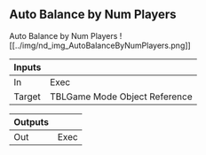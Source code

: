 ## Auto Balance by Num Players
Auto Balance by Num Players
![[../img/nd_img_AutoBalanceByNumPlayers.png]]

|Inputs||
|--|--|
| In | Exec |
| Target | TBLGame Mode Object Reference |

|Outputs||
|--|--|
| Out | Exec |
